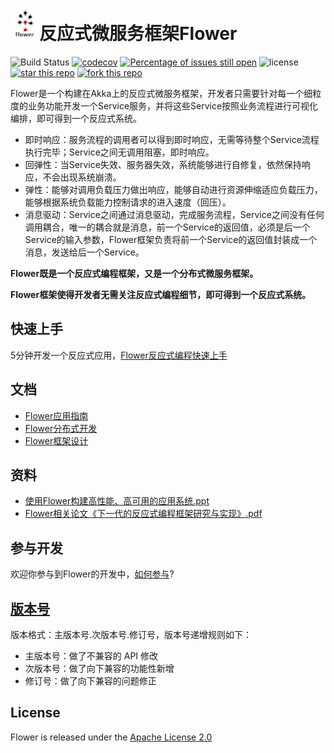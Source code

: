 # <img src="docs/img/flowerlogo.png" height="50"/>反应式微服务框架Flower

![Build Status](https://travis-ci.org/zhihuili/flower.svg?branch=master)
[![codecov](https://codecov.io/gh/zhihuili/flower/branch/master/graph/badge.svg)](https://codecov.io/gh/zhihuili/flower)
[![Percentage of issues still open](http://isitmaintained.com/badge/open/zhihuili/flower.svg)](http://isitmaintained.com/project/zhihuili/flower "Percentage of issues still open")
![license](https://img.shields.io/github/license/zhihuili/flower.svg)
[![star this repo](http://githubbadges.com/star.svg?user=zhihuili&repo=flower&style=flat)](https://github.com/zhihuili/flower)
[![fork this repo](http://githubbadges.com/fork.svg?user=zhihuili&repo=flower&style=flat)](https://github.com/zhihuili/flower/fork)

Flower是一个构建在Akka上的反应式微服务框架，开发者只需要针对每一个细粒度的业务功能开发一个Service服务，并将这些Service按照业务流程进行可视化编排，即可得到一个反应式系统。
* 即时响应：服务流程的调用者可以得到即时响应，无需等待整个Service流程执行完毕；Service之间无调用阻塞，即时响应。
* 回弹性：当Service失效、服务器失效，系统能够进行自修复，依然保持响应，不会出现系统崩溃。
* 弹性：能够对调用负载压力做出响应，能够自动进行资源伸缩适应负载压力，能够根据系统负载能力控制请求的进入速度（回压）。
* 消息驱动：Service之间通过消息驱动，完成服务流程，Service之间没有任何调用耦合，唯一的耦合就是消息，前一个Service的返回值，必须是后一个Service的输入参数，Flower框架负责将前一个Service的返回值封装成一个消息，发送给后一个Service。


**Flower既是一个反应式编程框架，又是一个分布式微服务框架。**

**Flower框架使得开发者无需关注反应式编程细节，即可得到一个反应式系统。**

## 快速上手

5分钟开发一个反应式应用，[Flower反应式编程快速上手](/docs/quick_start.md)

## 文档

* [Flower应用指南](/docs/program_guide.md)
* [Flower分布式开发](/docs/distribution_design.md)
* [Flower框架设计](/docs/design.md)

## 资料
* [使用Flower构建高性能、高可用的应用系统.ppt](/docs/反应式编程框架Flower.pdf)
* [Flower相关论文《下一代的反应式编程框架研究与实现》.pdf](/docs/论文《下一代的反应式编程框架研究与实现》.pdf)


## 参与开发

欢迎你参与到Flower的开发中，[如何参与](CONTRIBUTING.md)?

## [版本号](https://semver.org/lang/zh-CN/)

版本格式：主版本号.次版本号.修订号，版本号递增规则如下：

+ 主版本号：做了不兼容的 API 修改
+ 次版本号：做了向下兼容的功能性新增
+ 修订号：做了向下兼容的问题修正


## License

Flower is released under the [Apache License 2.0](https://github.com/zhihuili/flower/blob/master/LICENSE.txt)

